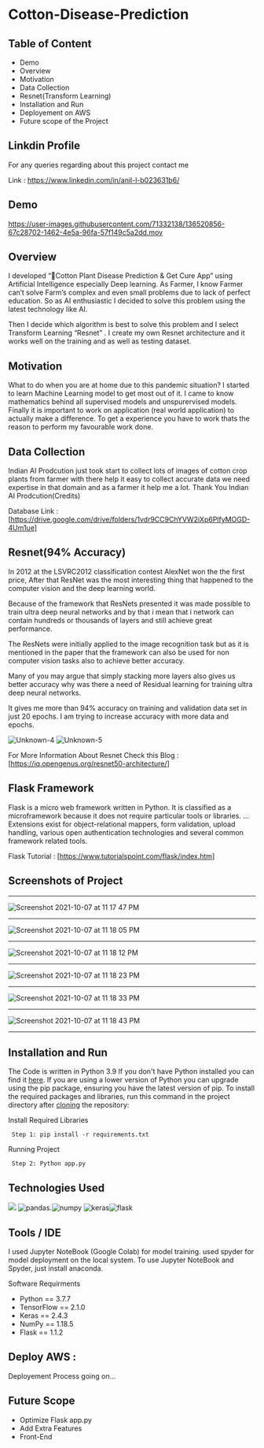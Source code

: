 # Cotton-Disease-Prediction


## Table of Content
  * Demo
  * Overview
  * Motivation
  * Data Collection
  * Resnet(Transform Learning)
  * Installation and Run 
  * Deployement on AWS
  * Future scope of the Project
 
## Linkdin Profile
For any queries regarding about this project contact me

Link : https://www.linkedin.com/in/anil-l-b023631b6/

## Demo

https://user-images.githubusercontent.com/71332138/136520856-67c28702-1462-4e5a-96fa-57f149c5a2dd.mov



## Overview
I developed “🌿Cotton Plant Disease Prediction & Get Cure App” using Artificial Intelligence especially Deep learning. As Farmer, I know Farmer can’t solve Farm’s complex and even small problems due to lack of perfect education. So as AI enthusiastic I decided to solve this problem using the latest technology like AI.

Then I decide which algorithm is best to solve this problem and I select Transform Learning “Resnet” . I create my own Resnet architecture and it works well on the training and as well as testing dataset.

## Motivation
What to do when you are at home due to this pandemic situation? I started to learn Machine Learning model to get most out of it. I came to know mathematics behind all supervised models and unspurervised models. Finally it is important to work on application (real world application) to actually make a difference. To get a experience you have to work thats the reason to perform my favourable work done.


## Data Collection 
Indian AI Prodcution just took start to collect lots of images of cotton crop plants from farmer with there help it easy to collect accurate data we need expertise in that domain and as a farmer it help me a lot. Thank You Indian AI Prodcution(Credits)

Database Link : [https://drive.google.com/drive/folders/1vdr9CC9ChYVW2iXp6PlfyMOGD-4Um1ue]
## Resnet(94% Accuracy)

In 2012 at the LSVRC2012 classification contest AlexNet won the the first price, After that ResNet was the most interesting thing that happened to the computer vision and the deep learning world.

Because of the framework that ResNets presented it was made possible to train ultra deep neural networks and by that i mean that i network can contain hundreds or thousands of layers and still achieve great performance.

The ResNets were initially applied to the image recognition task but as it is mentioned in the paper that the framework can also be used for non computer vision tasks also to achieve better accuracy.

Many of you may argue that simply stacking more layers also gives us better accuracy why was there a need of Residual learning for training ultra deep neural networks.

It gives me more than 94% accuracy on training and validation data set in just 20 epochs. I am trying to increase accuracy with more data and epochs.



![Unknown-4](https://user-images.githubusercontent.com/71332138/136523794-51dfd092-21f5-42da-8610-5b36df22d2bc.png)
![Unknown-5](https://user-images.githubusercontent.com/71332138/136523798-e5ef8b84-d36b-4340-bdbb-f95d342efdc3.png)

For More Information About Resnet Check this Blog : [https://iq.opengenus.org/resnet50-architecture/]


## Flask Framework
Flask is a micro web framework written in Python. It is classified as a microframework because it does not require particular tools or libraries. ... Extensions exist for object-relational mappers, form validation, upload handling, various open authentication technologies and several common framework related tools.

Flask Tutorial : [https://www.tutorialspoint.com/flask/index.htm]

## Screenshots of Project


--------------------------------------------------------------------------------------------------------------------------------------------------------------

![Screenshot 2021-10-07 at 11 17 47 PM](https://user-images.githubusercontent.com/71332138/136440157-0381d568-bdf8-43a1-b65b-cc46034700d0.png)

---------------------------------------------------------------------------------------------------------------------------------------------------------------

![Screenshot 2021-10-07 at 11 18 05 PM](https://user-images.githubusercontent.com/71332138/136440173-a208913b-20e8-41ce-aa2d-b9835d89592f.png)

---------------------------------------------------------------------------------------------------------------------------------------------------------------
![Screenshot 2021-10-07 at 11 18 12 PM](https://user-images.githubusercontent.com/71332138/136440175-2558f401-538e-475a-b4c1-e72c3be120de.png)

---------------------------------------------------------------------------------------------------------------------------------------------------------------
![Screenshot 2021-10-07 at 11 18 23 PM](https://user-images.githubusercontent.com/71332138/136440178-fadd1176-ca4b-4aea-8ffb-90f7bb3e2dcf.png)

---------------------------------------------------------------------------------------------------------------------------------------------------------------
![Screenshot 2021-10-07 at 11 18 33 PM](https://user-images.githubusercontent.com/71332138/136440180-83ccb370-4aa9-4cab-a7a6-a2a23ae242a1.png)

---------------------------------------------------------------------------------------------------------------------------------------------------------------
![Screenshot 2021-10-07 at 11 18 43 PM](https://user-images.githubusercontent.com/71332138/136440187-2828f15b-45dd-4932-9d6d-5a98f0b008e1.png)

---------------------------------------------------------------------------------------------------------------------------------------------------------------


## Installation and Run
The Code is written in Python 3.9 If you don't have Python installed you can find it [here](https://www.python.org/downloads/). If you are using a lower version of Python you can upgrade using the pip package, ensuring you have the latest version of pip. To install the required packages and libraries, run this command in the project directory after [cloning](https://www.howtogeek.com/451360/how-to-clone-a-github-repository/) the repository:

Install Required Libraries

     Step 1: pip install -r requirements.txt
     
Running Project

     Step 2: Python app.py

## Technologies Used

![](https://forthebadge.com/images/badges/made-with-python.svg)  ![pandas](https://user-images.githubusercontent.com/71332138/134156736-9dcc4675-e588-42a6-9481-816ac08654ab.png).![numpy](https://user-images.githubusercontent.com/71332138/134540645-95fa9566-18ca-4719-8cc6-82153e96683c.png)  ![keras](https://user-images.githubusercontent.com/71332138/136526114-f54bbef6-8fa6-4932-b145-e6d9287d6999.png)![flask](https://user-images.githubusercontent.com/71332138/136525463-d94befe6-f982-4f98-bd1c-833bdbd3c004.png)
   
         
                            
## Tools / IDE
I used Jupyter NoteBook (Google Colab) for model training. used spyder for model deployment on the local system. To use Jupyter NoteBook and Spyder, just install anaconda.

Software Requirments
* Python == 3.7.7
* TensorFlow == 2.1.0
* Keras == 2.4.3
* NumPy == 1.18.5
* Flask == 1.1.2

## Deploy AWS :

Deployement Process going on...

 
## Future Scope

* Optimize Flask app.py
* Add Extra Features 
* Front-End 





